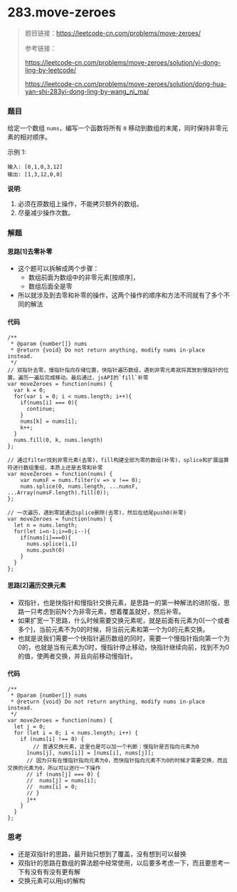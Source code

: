 # 283.move-zeroes

> 题目链接：https://leetcode-cn.com/problems/move-zeroes/
>
> 参考链接：
>
> https://leetcode-cn.com/problems/move-zeroes/solution/yi-dong-ling-by-leetcode/
>
> https://leetcode-cn.com/problems/move-zeroes/solution/dong-hua-yan-shi-283yi-dong-ling-by-wang_ni_ma/



### 题目

给定一个数组 `nums`，编写一个函数将所有 `0` 移动到数组的末尾，同时保持非零元素的相对顺序。

示例 1:

```
输入: [0,1,0,3,12]
输出: [1,3,12,0,0]
```

**说明**:

1. 必须在原数组上操作，不能拷贝额外的数组。
2. 尽量减少操作次数。



### 解题

#### 思路[1]去零补零

* 这个题可以拆解成两个步骤：
  * 数组前面为数组中的非零元素[按顺序]，
  * 数组后面全是零
* 所以就涉及到去零和补零的操作，这两个操作的顺序和方法不同就有了多个不同的解法

#### 代码

```
/**
 * @param {number[]} nums
 * @return {void} Do not return anything, modify nums in-place instead.
 */
// 双指针去零，慢指针指向存储位置，快指针遍历数组，遇到非零元素就将其放到慢指针的位置。遍历一遍后完成移动。最后通过，jsAPI的`fill`补零
var moveZeroes = function(nums) {
  var k = 0;
  for(var i = 0; i < nums.length; i++){
    if(nums[i] === 0){
      continue;
    }
    nums[k] = nums[i];
    k++;
  }
  nums.fill(0, k, nums.length)
};

// 通过filter找到非零元素(去零)，fill构建全部为零的数组(补零)，splice和扩展运算符进行数组重组，本质上还是去零和补零
var moveZeroes = function(nums) {
    var numsF = nums.filter(v => v !== 0);
    nums.splice(0, nums.length, ...numsF, ...Array(numsF.length).fill(0));
};

// 一次遍历，遇到零就通过splice删除(去零)，然后在结尾push0(补零)
var moveZeroes = function(nums) {
  let n = nums.length;
  for(let i=n-1;i>=0;i--){
    if(nums[i]===0){
      nums.splice(i,1)
      nums.push(0)
    }
  }
};
```

#### 思路[2]遍历交换元素

* 双指针，也是快指针和慢指针交换元素，是思路一的第一种解法的进阶版，思路一只考虑到前N个为非零元素，想着覆盖就好，然后补零。
* 如果扩宽一下思路，什么时候需要交换元素呢，就是前面有元素为0[一个或者多个]，当前元素不为0的时候，将当前元素和第一个为0的元素交换。
* 也就是说我们需要一个快指针遍历数组的同时，需要一个慢指针指向第一个为0的，也就是当有元素为0时，慢指针停止移动，快指针继续向前，找到不为0的值，使两者交换，并且向前移动慢指针。

#### 代码

```
/**
 * @param {number[]} nums
 * @return {void} Do not return anything, modify nums in-place instead.
 */
var moveZeroes = function(nums) {
  let j = 0;
  for (let i = 0; i < nums.length; i++) {
    if (nums[i] !== 0) {
	  	// 普通交换元素，这里也是可以加一个判断：慢指针是否指向元素为0
      [nums[j], nums[i]] = [nums[i], nums[j]];
      // 因为只有在慢指针指向元素为0，而快指针指向元素不为0的时候才需要交换，而且交换的元素为0，所以可以进行一下操作
      // if (nums[j] === 0) {
      //  nums[j] = nums[i];
      //  nums[i] = 0;
      // } 
      j++
    }
  }
};
```

#### 

### 思考

* 还是双指针的思路，最开始只想到了覆盖，没有想到可以替换
* 双指针的思路在数组的算法题中经常使用，以后要多考虑一下，而且要思考一下有没有有没有更有解
* 交换元素可以用js的解构